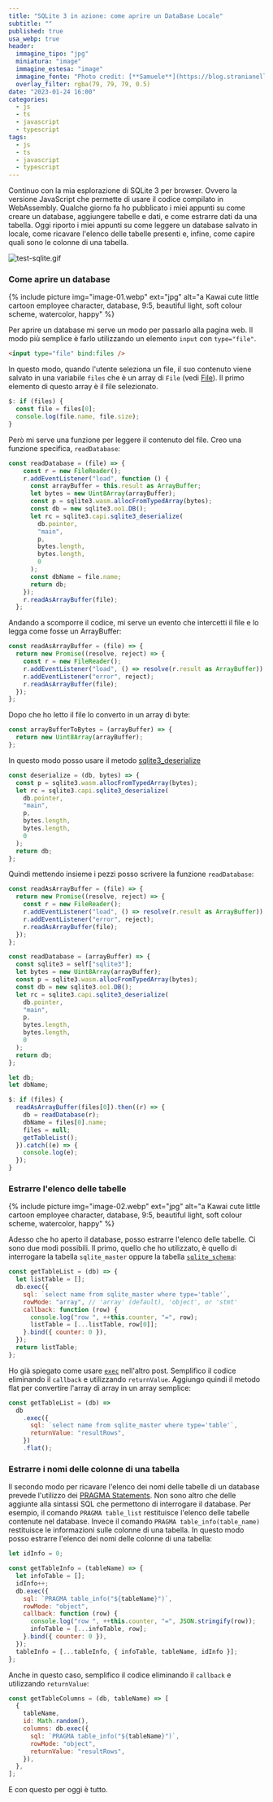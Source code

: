```yaml
---
title: "SQLite 3 in azione: come aprire un DataBase Locale"
subtitle: ""
published: true
usa_webp: true
header:
  immagine_tipo: "jpg"
  miniatura: "image"
  immagine_estesa: "image"
  immagine_fonte: "Photo credit: [**Samuele**](https://blog.stranianelli.com/)"
  overlay_filter: rgba(79, 79, 79, 0.5)
date: "2023-01-24 16:00"
categories:
  - js
  - ts
  - javascript
  - typescript
tags:
  - js
  - ts
  - javascript
  - typescript
---
```


Continuo con la mia esplorazione di SQLite 3 per browser. Ovvero la versione JavaScript che permette di usare il codice compilato in WebAssembly. Qualche giorno fa ho pubblicato i miei appunti su come creare un database, aggiungere tabelle e dati, e come estrarre dati da una tabella. Oggi riporto i miei appunti su come leggere un database salvato in locale, come ricavare l'elenco delle tabelle presenti e, infine, come capire quali sono le colonne di una tabella.

![test-sqlite.gif](https://raw.githubusercontent.com/el3um4s/strani-anelli-blog/master/_posts/2023/2023-01-24-js-wasm-sqlite3-02-italiano/test-sqlite-2.gif)

### Come aprire un database

{% include picture img="image-01.webp" ext="jpg" alt="a Kawai cute little cartoon employee character, database, 9:5, beautiful light, soft colour scheme, watercolor, happy" %}

Per aprire un database mi serve un modo per passarlo alla pagina web. Il modo più semplice è farlo utilizzando un elemento `input` con `type="file"`.

```html
<input type="file" bind:files />
```

In questo modo, quando l'utente seleziona un file, il suo contenuto viene salvato in una variabile `files` che è un array di `File` (vedi [File](https://developer.mozilla.org/en-US/docs/Web/API/File)). Il primo elemento di questo array è il file selezionato.

```js
$: if (files) {
  const file = files[0];
  console.log(file.name, file.size);
}
```

Però mi serve una funzione per leggere il contenuto del file. Creo una funzione specifica, `readDatabase`:

```js
const readDatabase = (file) => {
    const r = new FileReader();
    r.addEventListener("load", function () {
      const arrayBuffer = this.result as ArrayBuffer;
      let bytes = new Uint8Array(arrayBuffer);
      const p = sqlite3.wasm.allocFromTypedArray(bytes);
      const db = new sqlite3.oo1.DB();
      let rc = sqlite3.capi.sqlite3_deserialize(
        db.pointer,
        "main",
        p,
        bytes.length,
        bytes.length,
        0
      );
      const dbName = file.name;
      return db;
    });
    r.readAsArrayBuffer(file);
  };
```

Andando a scomporre il codice, mi serve un evento che intercetti il file e lo legga come fosse un ArrayBuffer:

```js
const readAsArrayBuffer = (file) => {
  return new Promise((resolve, reject) => {
    const r = new FileReader();
    r.addEventListener("load", () => resolve(r.result as ArrayBuffer));
    r.addEventListener("error", reject);
    r.readAsArrayBuffer(file);
  });
};
```

Dopo che ho letto il file lo converto in un array di byte:

```js
const arrayBufferToBytes = (arrayBuffer) => {
  return new Uint8Array(arrayBuffer);
};
```

In questo modo posso usare il metodo [sqlite3_deserialize](https://sqlite.org/wasm/doc/trunk/api-c-style.md#sqlite3_deserialize)

```js
const deserialize = (db, bytes) => {
  const p = sqlite3.wasm.allocFromTypedArray(bytes);
  let rc = sqlite3.capi.sqlite3_deserialize(
    db.pointer,
    "main",
    p,
    bytes.length,
    bytes.length,
    0
  );
  return db;
};
```

Quindi mettendo insieme i pezzi posso scrivere la funzione `readDatabase`:

```js
const readAsArrayBuffer = (file) => {
  return new Promise((resolve, reject) => {
    const r = new FileReader();
    r.addEventListener("load", () => resolve(r.result as ArrayBuffer));
    r.addEventListener("error", reject);
    r.readAsArrayBuffer(file);
  });
};

const readDatabase = (arrayBuffer) => {
  const sqlite3 = self["sqlite3"];
  let bytes = new Uint8Array(arrayBuffer);
  const p = sqlite3.wasm.allocFromTypedArray(bytes);
  const db = new sqlite3.oo1.DB();
  let rc = sqlite3.capi.sqlite3_deserialize(
    db.pointer,
    "main",
    p,
    bytes.length,
    bytes.length,
    0
  );
  return db;
};

let db;
let dbName;

$: if (files) {
  readAsArrayBuffer(files[0]).then((r) => {
    db = readDatabase(r);
    dbName = files[0].name;
    files = null;
    getTableList();
  }).catch((e) => {
    console.log(e);
  });
}
```

### Estrarre l'elenco delle tabelle

{% include picture img="image-02.webp" ext="jpg" alt="a Kawai cute little cartoon employee character, database, 9:5, beautiful light, soft colour scheme, watercolor, happy" %}

Adesso che ho aperto il database, posso estrarre l'elenco delle tabelle. Ci sono due modi possibili. Il primo, quello che ho utilizzato, è quello di interrogare la tabella `sqlite_master` oppure la tabella [`sqlite_schema`](https://www.sqlite.org/schematab.html):

```js
const getTableList = (db) => {
  let listTable = [];
  db.exec({
    sql: `select name from sqlite_master where type='table'`,
    rowMode: "array", // 'array' (default), 'object', or 'stmt'
    callback: function (row) {
      console.log("row ", ++this.counter, "=", row);
      listTable = [...listTable, row[0]];
    }.bind({ counter: 0 }),
  });
  return listTable;
};
```

Ho già spiegato come usare [`exec`](https://sqlite.org/wasm/doc/trunk/api-oo1.md#db-exec) nell'altro post. Semplifico il codice eliminando il `callback` e utilizzando `returnValue`. Aggiungo quindi il metodo flat per convertire l'array di array in un array semplice:

```js
const getTableList = (db) =>
  db
    .exec({
      sql: `select name from sqlite_master where type='table'`,
      returnValue: "resultRows",
    })
    .flat();
```

### Estrarre i nomi delle colonne di una tabella

Il secondo modo per ricavare l'elenco dei nomi delle tabelle di un database prevede l'utilizzo dei [PRAGMA Statements](https://www.sqlite.org/pragma.html). Non sono altro che delle aggiunte alla sintassi SQL che permettono di interrogare il database. Per esempio, il comando `PRAGMA table_list` restituisce l'elenco delle tabelle contenute nel database. Invece il comando `PRAGMA table_info(table_name)` restituisce le informazioni sulle colonne di una tabella. In questo modo posso estrarre l'elenco dei nomi delle colonne di una tabella:

```js
let idInfo = 0;

const getTableInfo = (tableName) => {
  let infoTable = [];
  idInfo++;
  db.exec({
    sql: `PRAGMA table_info("${tableName}")`,
    rowMode: "object",
    callback: function (row) {
      console.log("row ", ++this.counter, "=", JSON.stringify(row));
      infoTable = [...infoTable, row];
    }.bind({ counter: 0 }),
  });
  tableInfo = [...tableInfo, { infoTable, tableName, idInfo }];
};
```

Anche in questo caso, semplifico il codice eliminando il `callback` e utilizzando `returnValue`:

```js
const getTableColumns = (db, tableName) => [
  {
    tableName,
    id: Math.random(),
    columns: db.exec({
      sql: `PRAGMA table_info("${tableName}")`,
      rowMode: "object",
      returnValue: "resultRows",
    }),
  },
];
```

E con questo per oggi è tutto.
